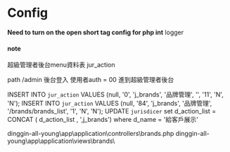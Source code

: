 # Config

**Need to turn on the open short tag config for php int**
logger 





#### note
超級管理者後台menu資料表 jur_action

path 
    /admin 後台登入
        使用者auth = 00 進到超級管理者後台


<!-- add 品牌管理 to menu  編號隨資料庫狀況更動-->
INSERT INTO `jur_action` VALUES (null, '0', 'j_brands', '品牌管理', '', '11', 'N', 'N');
INSERT INTO `jur_action` VALUES (null, '84', 'j_brands', '品牌管理', '/brands/brands_list', '1', 'N', 'N');
UPDATE `jurisdicer` set d_action_list = CONCAT ( d_action_list  , ',j_brands') where d_name = '給客戶展示'


<!-- file added -->
dinggin-all-young\app\application\controllers\brands.php
dinggin-all-young\app\application\views\brands\

<!-- file modified -->